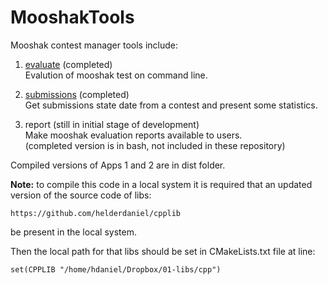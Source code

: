 # MooshakTools
Mooshak contest manager tools include:

1. [evaluate](evaluate.md) (completed)\
Evalution of mooshak test on command line.

2. [submissions](submissions.md) (completed)\
Get submissions state date from a contest and present some statistics.

3. report (still in initial stage of development)\
Make mooshak evaluation reports available to users.\
(completed version is in bash, not included in these repository)

Compiled versions of Apps 1 and 2 are in dist folder.


**Note:** to compile this code in a local system it is required that an updated version of the source code of libs:

`https://github.com/helderdaniel/cpplib`

be present in the local system.

Then the local path for that libs should be set in CMakeLists.txt file at line:

`set(CPPLIB "/home/hdaniel/Dropbox/01-libs/cpp")`


